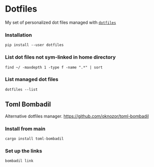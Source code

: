 # Dotfiles

My set of personalized dot files managed with [`dotfiles`](https://pypi.org/project/dotfiles/)

### Installation

    pip install --user dotfiles

### List dot files not sym-linked in home directory

    find ~/ -maxdepth 1 -type f -name ".*" | sort

### List managed dot files

    dotfiles --list

## Toml Bombadil

Alternative dotfiles manager.
https://github.com/oknozor/toml-bombadil

### Install from main

    cargo install toml-bombadil

### Set up the links

    bombadil link
